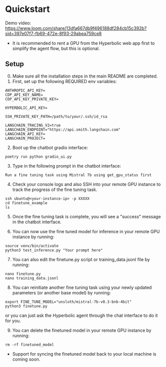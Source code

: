 # Quickstart
Demo video: https://www.loom.com/share/13dfa667db9f496188df284cb15c392b?sid=397e07f7-fb69-472e-8f93-29abea759ce8

* It is recommended to rent a GPU from the Hyperbolic web app first to simplify the agent flow, but this is optional.

## Setup
0. Make sure all the installation steps in the main README are completed.
1. First, set up the following REQUIRED env variables:
```
ANTHROPIC_API_KEY=
CDP_API_KEY_NAME=
CDP_API_KEY_PRIVATE_KEY=

HYPERBOLIC_API_KEY=

SSH_PRIVATE_KEY_PATH=/path/to/your/.ssh/id_rsa

LANGCHAIN_TRACING_V2=true
LANGCHAIN_ENDPOINT="https://api.smith.langchain.com"
LANGCHAIN_API_KEY=
LANGCHAIN_PROJECT=
```

2. Boot up the chatbot gradio interface:
```
poetry run python gradio_ui.py
```

3. Type in the following prompt in the chatbot interface:
```
Run a fine tuning task using Mistral 7b using get_gpu_status first
```

4. Check your console logs and also SSH into your remote GPU instance to track the progress of the fine tuning task.
```
ssh ubuntu@<your-instance-ip> -p XXXXX
cd finetune_example
ls
```

5. Once the fine tuning task is complete, you will see a "success" message in the chatbot interface.

6. You can now use the fine tuned model for inference in your remote GPU instance by running:
```
source venv/bin/activate
python3 test_inference.py "Your prompt here"
```

7. You can also edit the finetune.py script or training_data.jsonl file by running:
```
nano finetune.py
nano training_data.jsonl
```

8. You can reinitiate another fine tuning task using your newly updated parameters (or another base model) by running:
```
export FINE_TUNE_MODEL="unsloth/mistral-7b-v0.3-bnb-4bit"
python3 finetune.py 
```

or you can just ask the Hyperbolic agent through the chat interface to do it for you.

9. You can delete the finetuned model in your remote GPU instance by running:
```
rm -rf finetuned_model
```

* Support for syncing the finetuned model back to your local machine is coming soon.

